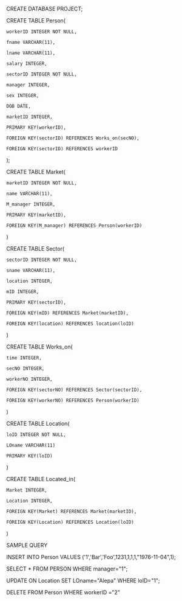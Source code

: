CREATE DATABASE PROJECT;

CREATE TABLE Person(

    workerID INTEGER NOT NULL,

    fname VARCHAR(11),

    lname VARCHAR(11),

    salary INTEGER,

    sectorID INTEGER NOT NULL,

    manager INTEGER,

    sex INTEGER,

    DOB DATE,

    marketID INTEGER,

    PRIMARY KEY(workerID),

    FOREIGN KEY(sectorID) REFERENCES Works_on(secNO),

    FOREIGN KEY(sectorID) REFERENCES workerID

);

 

 

CREATE TABLE Market(

    marketID INTEGER NOT NULL,

    name VARCHAR(11),

    M_manager INTEGER,

    PRIMARY KEY(marketID),

    FOREIGN KEY(M_manager) REFERENCES Person(workerID)

)

 

CREATE TABLE Sector(

    sectorID INTEGER NOT NULL,

    sname VARCHAR(11),

    location INTEGER,

    mID INTEGER,

    PRIMARY KEY(sectorID),

    FOREIGN KEY(mID) REFERENCES Market(marketID),

    FOREIGN KEY(location) REFERENCES location(loID)

)

 

CREATE TABLE Works_on(

    time INTEGER,

    secNO INTEGER,

    workerNO INTEGER,

    FOREIGN KEY(sectorNO) REFERENCES Sector(sectorID),

    FOREIGN KEY(workerNO) REFERENCES Person(workerID)

)

 

CREATE TABLE Location(

    loID INTEGER NOT NULL,

    LOname VARCHAR(11)

    PRIMARY KEY(loID)

)

 

CREATE TABLE Located_in(

    Market INTEGER,

    Location INTEGER,

    FOREIGN KEY(Market) REFERENCES Market(marketID),

    FOREIGN KEY(Location) REFERENCES Location(loID)

)

 

 

SAMPLE QUERY

INSERT INTO Person VALUES ('1','Bar','Foo',1231,1,1,1,"1976-11-04",1);

SELECT * FROM PERSON WHERE manager="1";

UPDATE ON Location SET LOname="Alepa" WHERE loID="1";

DELETE FROM Person WHERE workerID ="2"
